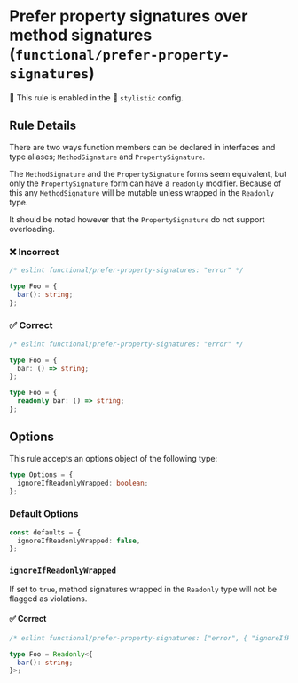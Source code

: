 # Prefer property signatures over method signatures (`functional/prefer-property-signatures`)

💼 This rule is enabled in the 🎨 `stylistic` config.

<!-- end auto-generated rule header -->

## Rule Details

There are two ways function members can be declared in interfaces and type aliases; `MethodSignature` and `PropertySignature`.

The `MethodSignature` and the `PropertySignature` forms seem equivalent, but only the `PropertySignature` form can have a `readonly` modifier.
Because of this any `MethodSignature` will be mutable unless wrapped in the `Readonly` type.

It should be noted however that the `PropertySignature` do not support overloading.

### ❌ Incorrect

<!-- eslint-skip -->

```ts
/* eslint functional/prefer-property-signatures: "error" */

type Foo = {
  bar(): string;
};
```

### ✅ Correct

<!-- eslint-disable @typescript-eslint/no-redeclare -->

```ts
/* eslint functional/prefer-property-signatures: "error" */

type Foo = {
  bar: () => string;
};

type Foo = {
  readonly bar: () => string;
};
```

## Options

This rule accepts an options object of the following type:

```ts
type Options = {
  ignoreIfReadonlyWrapped: boolean;
};
```

### Default Options

```ts
const defaults = {
  ignoreIfReadonlyWrapped: false,
};
```

### `ignoreIfReadonlyWrapped`

If set to `true`, method signatures wrapped in the `Readonly` type will not be flagged as violations.

#### ✅ Correct

```ts
/* eslint functional/prefer-property-signatures: ["error", { "ignoreIfReadonlyWrapped": true } ] */

type Foo = Readonly<{
  bar(): string;
}>;
```

